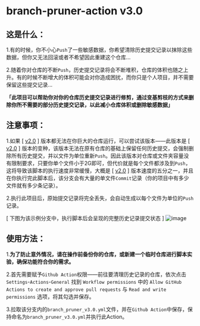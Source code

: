 # branch-pruner-action v3.0
## 这是什么：
1.有的时候，你不小心`Push`了一些敏感数据，你希望清除历史提交记录以抹除这些数据，但你又无法回滚或者不希望因此重建这个仓库...

2.随着你对仓库的不断`Push`，历史提交记录将会不断堆积，仓库的体积也随之上升。有的时候不断增大的体积可能会对你造成困扰，而你只是个人项目，并不需要保留这些提交记录...

**「此项目可以帮助你对你的仓库历史提交记录进行修剪，通过变基剪枝的方式来删除你所不需要的部分历史提交记录，以此减小仓库体积或删除敏感数据」**

## 注意事项：
1.如果 [ [v2.0](https://github.com/Container-Zero/Branch-Pruner-Action/tree/v2) ] 版本都无法在你巨大的仓库运行，可以尝试该版本——此版本是 [ [v2.0](https://github.com/Container-Zero/Branch-Pruner-Action/tree/v2) ] 版本的变种，该版本无法在原有仓库的基础上保留任何历史提交，会强制删除所有历史提交，并以文件为单位重新`Push`。因此该版本对仓库或文件夹容量没有限制要求，只要你单个文件小于2G即可，但代价就是每个文件都涉及到`Push`，这将导致该脚本的执行速度非常缓慢，大概是 [ [v2.0](https://github.com/Container-Zero/Branch-Pruner-Action/tree/v2) ] 版本速度的五分之一，并且在你执行完此脚本后，该分支会有大量的单文件`Commit`记录（你的项目中有多少文件就有多少条记录）。

2.执行此项目后，原始提交记录将完全丢失，会自动生成以每个文件为单位的`Push`记录。

[ 下图为该示例分支中，执行脚本后会呈现的完整历史记录提交状态 ]
![image](https://github.com/Container-Zero/Branch-Pruner-Action/assets/20435019/1c7fa242-d2f3-4450-862b-442f4edcd12f)

## 使用方法：
1.**为了防止意外情况，请在操作前备份你的仓库，或新建一个临时仓库进行脚本实验，确保功能符合你的需求。**

2.首先需要赋予`Github Action`权限——前往要清理历史记录的仓库，依次点击 `Settings`-`Actions`-`General` 找到 `Workflow permissions` 中的 `Allow GitHub Actions to create and approve pull requests` 与 `Read and write permissions` 选项，将其勾选并保存。

3.拉取该分支内的`branch_pruner_v3.0.yml`文件，并在`Github Action`中保存，保持命名为`branch_pruner_v3.0.yml`并执行此Action。


